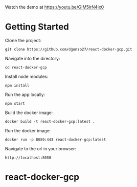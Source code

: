 Watch the demo at https://youtu.be/GIM5irN4Ix0

# Getting Started

Clone the project:

    git clone https://github.com/dgonzo27/react-docker-gcp.git
    
Navigate into the directory:

    cd react-docker-gcp
    
Install node modules:

    npm install
    
Run the app locally:

    npm start
    
Build the docker image:

    docker build -t react-docker-gcp:latest .
    
Run the docker image:

    docker run -p 8080:443 react-docker-gcp:latest
    
Navigate to the url in your browser:

    http://localhost:8080
# react-docker-gcp
